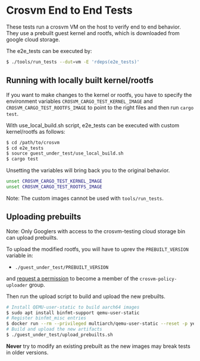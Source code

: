 # Crosvm End to End Tests

These tests run a crosvm VM on the host to verify end to end behavior. They use a prebuilt guest
kernel and rootfs, which is downloaded from google cloud storage.

The e2e_tests can be executed by:

```sh
$ ./tools/run_tests --dut=vm -E 'rdeps(e2e_tests)'
```

## Running with locally built kernel/rootfs

If you want to make changes to the kernel or rootfs, you have to specify the environment variables
`CROSVM_CARGO_TEST_KERNEL_IMAGE` and `CROSVM_CARGO_TEST_ROOTFS_IMAGE` to point to the right files
and then run `cargo test`.

With use_local_build.sh script, e2e_tests can be executed with custom kernel/rootfs as follows:

```sh
$ cd /path/to/crosvm
$ cd e2e_tests
$ source guest_under_test/use_local_build.sh
$ cargo test
```

Unsetting the variables will bring back you to the original behavior.

```sh
unset CROSVM_CARGO_TEST_KERNEL_IMAGE
unset CROSVM_CARGO_TEST_ROOTFS_IMAGE
```

Note: The custom images cannot be used with `tools/run_tests`.

## Uploading prebuilts

Note: Only Googlers with access to the crosvm-testing cloud storage bin can upload prebuilts.

To upload the modified rootfs, you will have to uprev the `PREBUILT_VERSION` variable in:

- `./guest_under_test/PREBUILT_VERSION`

and [request a permission](http://go/crosvm/infra.md?cl=head#access-on-demand-to-upload-artifacts)
to become a member of the `crosvm-policy-uploader` group.

Then run the upload script to build and upload the new prebuilts.

```sh
# Install QEMU-user-static to build aarch64 images
$ sudo apt install binfmt-support qemu-user-static
# Register binfmt_misc entries
$ docker run --rm --privileged multiarch/qemu-user-static --reset -p yes
# Build and upload the new artifacts
$ ./guest_under_test/upload_prebuilts.sh
```

**Never** try to modify an existing prebuilt as the new images may break tests in older versions.
